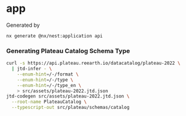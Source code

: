 # app

Generated by

```
nx generate @nx/nest:application api
```

### Generating Plateau Catalog Schema Type

```sh
curl -s https://api.plateau.reearth.io/datacatalog/plateau-2022 \
  | jtd-infer - \
    --enum-hint=/-/format \
    --enum-hint=/-/type \
    --enum-hint=/-/type_en \
    > src/assets/plateau-2022.jtd.json
jtd-codegen src/assets/plateau-2022.jtd.json \
  --root-name PlateauCatalog \
  --typescript-out src/plateau/schemas/catalog
```

